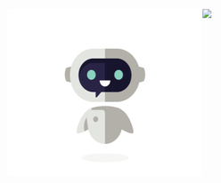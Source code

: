 <img align="left" height="300" width="350" src="https://github.com/devsonni/devsonni/blob/main/me.gif">

<!-- ### Connect with me:

<a target="_blank" href="https://www.linkedin.com/in/dev-soni-880033184/">
  <img align="left" alt="LinkdeIN" width="26px" src="https://cdn.jsdelivr.net/npm/simple-icons@v3/icons/linkedin.svg" />
</a>
<a target="_blank" href="https://api.whatsapp.com/send?phone=6353686534">
  <img align="left" alt="Whatsapp" width="26px" src="https://cdn.jsdelivr.net/npm/simple-icons@v3/icons/whatsapp.svg" />
</a>
<a target="_blank" href="mailto:devsoni44.pp@gmail.com">
  <img align="left" alt="Gmail" width="26px" src="https://cdn.jsdelivr.net/npm/simple-icons@v3/icons/gmail.svg" />
</a>

</br> -->

<!-- ### Languages and Tools:

<code><img height="30" src="https://raw.githubusercontent.com/github/explore/80688e429a7d4ef2fca1e82350fe8e3517d3494d/topics/c/c.png"></code>
<code><img height="30" src="https://raw.githubusercontent.com/github/explore/80688e429a7d4ef2fca1e82350fe8e3517d3494d/topics/python/python.png"></code>
<code><img height="30" src="https://raw.githubusercontent.com/github/explore/80688e429a7d4ef2fca1e82350fe8e3517d3494d/topics/matlab/matlab.png"></code>
<code><img height="30" src="https://raw.githubusercontent.com/github/explore/80688e429a7d4ef2fca1e82350fe8e3517d3494d/topics/latex/latex.png"></code>
<code><img height="30" src="https://cdn.jsdelivr.net/npm/simple-icons@3.4.1/icons/github.svg"></code>
<code><img height="30" src="https://i0.wp.com/www10.mcadcafe.com/blogs/jeffrowe/files/2017/09/icons-solidworks.png"></code>
<code><img height="30" src="https://github.com/devsonni/devsonni/blob/main/extra/autocad-logo.png"></code>
<code><img height="30" width="50" src="https://github.com/devsonni/devsonni/blob/main/extra/Fusion360.png"></code>
<code><img height="30" width="70" src="https://github.com/devsonni/devsonni/blob/main/extra/ros.png"></code>
<code><img height="30" width="80" src="https://github.com/devsonni/devsonni/blob/main/extra/casadilogo.png"></code>        -->

<!-- <img align="middle" src="https://github-readme-stats.vercel.app/api/top-langs/?username=devsonni&layout=compact&langs_count=8&theme=dark&hide=Common Lisp,Shell,Makefile" /> -->
<img align="centre" src="https://github-readme-stats.vercel.app/api/?username=devsonni&theme=dark&show_icons=true&hide=prs,issues" />

